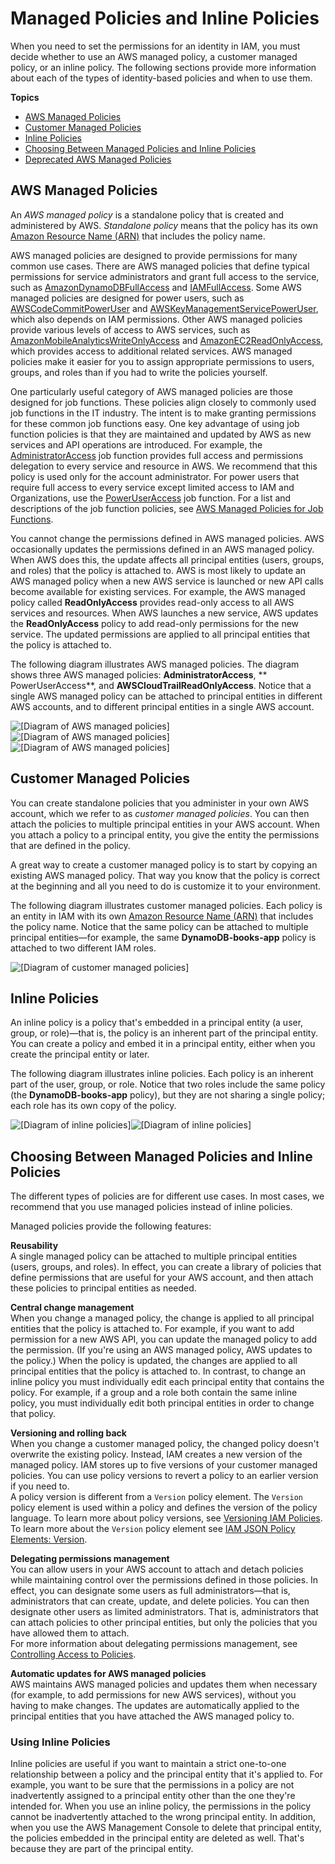 # Managed Policies and Inline Policies<a name="access_policies_managed-vs-inline"></a>

When you need to set the permissions for an identity in IAM, you must decide whether to use an AWS managed policy, a customer managed policy, or an inline policy\. The following sections provide more information about each of the types of identity\-based policies and when to use them\.

**Topics**
+ [AWS Managed Policies](#aws-managed-policies)
+ [Customer Managed Policies](#customer-managed-policies)
+ [Inline Policies](#inline-policies)
+ [Choosing Between Managed Policies and Inline Policies](#choosing-managed-or-inline)
+ [Deprecated AWS Managed Policies](access_policies_managed-deprecated.md)

## AWS Managed Policies<a name="aws-managed-policies"></a>

An *AWS managed policy* is a standalone policy that is created and administered by AWS\. *Standalone policy* means that the policy has its own [Amazon Resource Name \(ARN\)](http://docs.aws.amazon.com/general/latest/gr/aws-arns-and-namespaces.html) that includes the policy name\. 

AWS managed policies are designed to provide permissions for many common use cases\. There are AWS managed policies that define typical permissions for service administrators and grant full access to the service, such as [AmazonDynamoDBFullAccess](https://console.aws.amazon.com/iam/home#policies/arn:aws:iam::aws:policy/AmazonDynamoDBFullAccess) and [IAMFullAccess](https://console.aws.amazon.com/iam/home#policies/arn:aws:iam::aws:policy/IAMFullAccess)\. Some AWS managed policies are designed for power users, such as [AWSCodeCommitPowerUser](https://console.aws.amazon.com/iam/home#policies/arn:aws:iam::aws:policy/AWSCodeCommitPowerUser) and [AWSKeyManagementServicePowerUser](https://console.aws.amazon.com/iam/home#policies/arn:aws:iam::aws:policy/AWSKeyManagementServicePowerUser), which also depends on IAM permissions\. Other AWS managed policies provide various levels of access to AWS services, such as [AmazonMobileAnalyticsWriteOnlyAccess](https://console.aws.amazon.com/iam/home#policies/arn:aws:iam::aws:policy/AmazonMobileAnalyticsWriteOnlyAccess) and [AmazonEC2ReadOnlyAccess](https://console.aws.amazon.com/iam/home#policies/arn:aws:iam::aws:policy/AmazonEC2ReadOnlyAccess), which provides access to additional related services\. AWS managed policies make it easier for you to assign appropriate permissions to users, groups, and roles than if you had to write the policies yourself\. 

One particularly useful category of AWS managed policies are those designed for job functions\. These policies align closely to commonly used job functions in the IT industry\. The intent is to make granting permissions for these common job functions easy\. One key advantage of using job function policies is that they are maintained and updated by AWS as new services and API operations are introduced\. For example, the [AdministratorAccess](https://console.aws.amazon.com/iam/home#policies/arn:aws:iam::aws:policy/AdministratorAccess) job function provides full access and permissions delegation to every service and resource in AWS\. We recommend that this policy is used only for the account administrator\. For power users that require full access to every service except limited access to IAM and Organizations, use the [PowerUserAccess](https://console.aws.amazon.com/iam/home#policies/arn:aws:iam::aws:policy/PowerUserAccess) job function\. For a list and descriptions of the job function policies, see [AWS Managed Policies for Job Functions](access_policies_job-functions.md)\.

You cannot change the permissions defined in AWS managed policies\. AWS occasionally updates the permissions defined in an AWS managed policy\. When AWS does this, the update affects all principal entities \(users, groups, and roles\) that the policy is attached to\. AWS is most likely to update an AWS managed policy when a new AWS service is launched or new API calls become available for existing services\. For example, the AWS managed policy called **ReadOnlyAccess** provides read\-only access to all AWS services and resources\. When AWS launches a new service, AWS updates the **ReadOnlyAccess** policy to add read\-only permissions for the new service\. The updated permissions are applied to all principal entities that the policy is attached to\. 

The following diagram illustrates AWS managed policies\. The diagram shows three AWS managed policies: **AdministratorAccess**, ** PowerUserAccess**, and **AWSCloudTrailReadOnlyAccess**\. Notice that a single AWS managed policy can be attached to principal entities in different AWS accounts, and to different principal entities in a single AWS account\. 

![\[Diagram of AWS managed policies\]](http://docs.aws.amazon.com/IAM/latest/UserGuide/)![\[Diagram of AWS managed policies\]](http://docs.aws.amazon.com/IAM/latest/UserGuide/)![\[Diagram of AWS managed policies\]](http://docs.aws.amazon.com/IAM/latest/UserGuide/)

## Customer Managed Policies<a name="customer-managed-policies"></a>

You can create standalone policies that you administer in your own AWS account, which we refer to as *customer managed policies*\. You can then attach the policies to multiple principal entities in your AWS account\. When you attach a policy to a principal entity, you give the entity the permissions that are defined in the policy\. 

A great way to create a customer managed policy is to start by copying an existing AWS managed policy\. That way you know that the policy is correct at the beginning and all you need to do is customize it to your environment\.

The following diagram illustrates customer managed policies\. Each policy is an entity in IAM with its own [Amazon Resource Name \(ARN\)](http://docs.aws.amazon.com/general/latest/gr/aws-arns-and-namespaces.html) that includes the policy name\. Notice that the same policy can be attached to multiple principal entities—for example, the same **DynamoDB\-books\-app** policy is attached to two different IAM roles\.

![\[Diagram of customer managed policies\]](http://docs.aws.amazon.com/IAM/latest/UserGuide/images/policies-customer-managed-policies.diagram.png)

## Inline Policies<a name="inline-policies"></a>

An inline policy is a policy that's embedded in a principal entity \(a user, group, or role\)—that is, the policy is an inherent part of the principal entity\. You can create a policy and embed it in a principal entity, either when you create the principal entity or later\. 

The following diagram illustrates inline policies\. Each policy is an inherent part of the user, group, or role\. Notice that two roles include the same policy \(the **DynamoDB\-books\-app** policy\), but they are not sharing a single policy; each role has its own copy of the policy\.

![\[Diagram of inline policies\]](http://docs.aws.amazon.com/IAM/latest/UserGuide/)![\[Diagram of inline policies\]](http://docs.aws.amazon.com/IAM/latest/UserGuide/)

## Choosing Between Managed Policies and Inline Policies<a name="choosing-managed-or-inline"></a>

The different types of policies are for different use cases\. In most cases, we recommend that you use managed policies instead of inline policies\.

Managed policies provide the following features:

**Reusability**  
A single managed policy can be attached to multiple principal entities \(users, groups, and roles\)\. In effect, you can create a library of policies that define permissions that are useful for your AWS account, and then attach these policies to principal entities as needed\.

**Central change management**  
When you change a managed policy, the change is applied to all principal entities that the policy is attached to\. For example, if you want to add permission for a new AWS API, you can update the managed policy to add the permission\. \(If you're using an AWS managed policy, AWS updates to the policy\.\) When the policy is updated, the changes are applied to all principal entities that the policy is attached to\. In contrast, to change an inline policy you must individually edit each principal entity that contains the policy\. For example, if a group and a role both contain the same inline policy, you must individually edit both principal entities in order to change that policy\. 

**Versioning and rolling back**  
 When you change a customer managed policy, the changed policy doesn't overwrite the existing policy\. Instead, IAM creates a new version of the managed policy\. IAM stores up to five versions of your customer managed policies\. You can use policy versions to revert a policy to an earlier version if you need to\.   
A policy version is different from a `Version` policy element\. The `Version` policy element is used within a policy and defines the version of the policy language\. To learn more about policy versions, see [Versioning IAM Policies](access_policies_managed-versioning.md)\. To learn more about the `Version` policy element see [IAM JSON Policy Elements: Version](reference_policies_elements_version.md)\.

**Delegating permissions management**  
You can allow users in your AWS account to attach and detach policies while maintaining control over the permissions defined in those policies\. In effect, you can designate some users as full administrators—that is, administrators that can create, update, and delete policies\. You can then designate other users as limited administrators\. That is, administrators that can attach policies to other principal entities, but only the policies that you have allowed them to attach\.   
For more information about delegating permissions management, see [Controlling Access to Policies](access_controlling.md#access_controlling-policies)\. 

**Automatic updates for AWS managed policies**  
 AWS maintains AWS managed policies and updates them when necessary \(for example, to add permissions for new AWS services\), without you having to make changes\. The updates are automatically applied to the principal entities that you have attached the AWS managed policy to\. 

### Using Inline Policies<a name="policies-using-inline-policies"></a>

Inline policies are useful if you want to maintain a strict one\-to\-one relationship between a policy and the principal entity that it's applied to\. For example, you want to be sure that the permissions in a policy are not inadvertently assigned to a principal entity other than the one they're intended for\. When you use an inline policy, the permissions in the policy cannot be inadvertently attached to the wrong principal entity\. In addition, when you use the AWS Management Console to delete that principal entity, the policies embedded in the principal entity are deleted as well\. That's because they are part of the principal entity\.